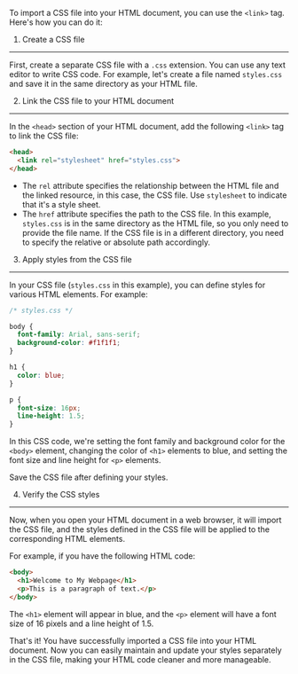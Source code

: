 To import a CSS file into your HTML document, you can use the `<link>` tag. Here's how you can do it:

1. Create a CSS file
---------------------
First, create a separate CSS file with a `.css` extension. You can use any text editor to write CSS code. For example, let's create a file named `styles.css` and save it in the same directory as your HTML file.

2. Link the CSS file to your HTML document
------------------------------------------
In the `<head>` section of your HTML document, add the following `<link>` tag to link the CSS file:

```html
<head>
  <link rel="stylesheet" href="styles.css">
</head>
```

- The `rel` attribute specifies the relationship between the HTML file and the linked resource, in this case, the CSS file. Use `stylesheet` to indicate that it's a style sheet.
- The `href` attribute specifies the path to the CSS file. In this example, `styles.css` is in the same directory as the HTML file, so you only need to provide the file name. If the CSS file is in a different directory, you need to specify the relative or absolute path accordingly.

3. Apply styles from the CSS file
---------------------------------
In your CSS file (`styles.css` in this example), you can define styles for various HTML elements. For example:

```css
/* styles.css */

body {
  font-family: Arial, sans-serif;
  background-color: #f1f1f1;
}

h1 {
  color: blue;
}

p {
  font-size: 16px;
  line-height: 1.5;
}
```

In this CSS code, we're setting the font family and background color for the `<body>` element, changing the color of `<h1>` elements to blue, and setting the font size and line height for `<p>` elements.

Save the CSS file after defining your styles.

4. Verify the CSS styles
------------------------
Now, when you open your HTML document in a web browser, it will import the CSS file, and the styles defined in the CSS file will be applied to the corresponding HTML elements.

For example, if you have the following HTML code:

```html
<body>
  <h1>Welcome to My Webpage</h1>
  <p>This is a paragraph of text.</p>
</body>
```

The `<h1>` element will appear in blue, and the `<p>` element will have a font size of 16 pixels and a line height of 1.5.

That's it! You have successfully imported a CSS file into your HTML document. Now you can easily maintain and update your styles separately in the CSS file, making your HTML code cleaner and more manageable.